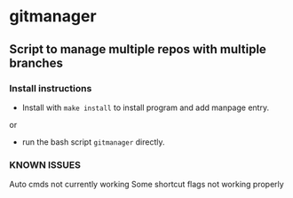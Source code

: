 # gitmanager
## Script to manage multiple repos with multiple branches

### Install instructions
* Install with `make install` to install program and add manpage entry.

or

* run the bash script `gitmanager` directly.



### KNOWN ISSUES
Auto cmds not currently working
Some shortcut flags not working properly
